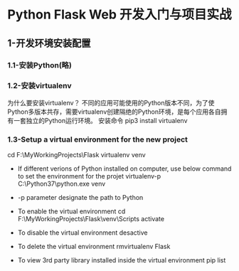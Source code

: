 # Python Flask Web 开发入门与项目实战
## 1-开发环境安装配置
### 1.1-安装Python(略)
### 1.2-安装virtualenv
为什么要安装virtualenv？
不同的应用可能使用的Python版本不同，为了使Python多版本共存，需要virtualenv创建隔绝的Python环境，是每个应用各自拥有一套独立的Python运行环境。
安装命令 pip3 install virtualenv
### 1.3-Setup a virtual environment for the new project
cd F:\MyWorkingProjects\Flask
virtualenv venv

* If different verions of Python installed on computer, use below command to set the environment for the projet
virtualenv-p C:\Python37\python.exe venv

* -p parameter designate the path to Python
* To enable the virtual environment
cd F:\MyWorkingProjects\Flask\venv\Scripts
activate
* To disable the virtual environment
desactive
* To delete the virtual environment
rmvirtualenv Flask
* To view 3rd party library installed inside the virtual environment
pip list


